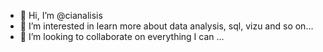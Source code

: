 - 👋 Hi, I’m @cianalisis
- 👀 I’m interested in learn more about data analysis, sql, vizu and so on...
- 💞️ I’m looking to collaborate on everything I can ...


<!---
cianalisis/cianalisis is a ✨ special ✨ repository because its `README.md` (this file) appears on your GitHub profile.
You can click the Preview link to take a look at your changes.
--->
